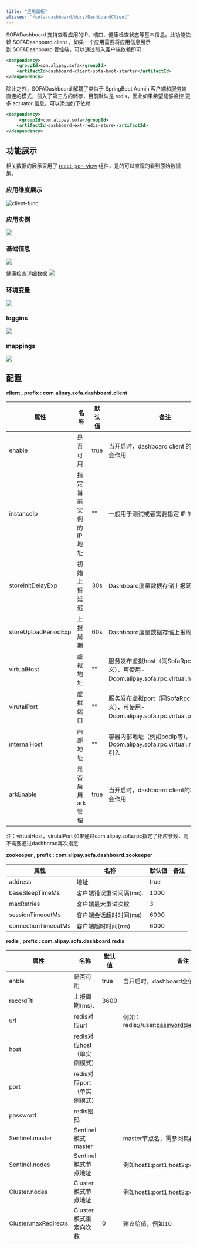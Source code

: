 ```yaml
---
title: "应用面板"
aliases: "/sofa-dashboard/docs/DashboardClient"
---
```


SOFADashboard 支持查看应用的IP、端口、健康检查状态等基本信息。此功能依赖 SOFADashboard client ，如果一个应用需要将应用信息展示到 SOFADashboard 管控端，可以通过引入客户端依赖即可：

```xml
<denpendency>
    <groupId>com.alipay.sofa</groupId>
    <artifactId>dashboard-client-sofa-boot-starter</artifactId>
</denpendency>
```

除此之外，SOFADashboard 解耦了类似于 SpringBoot Admin 客户端和服务端直连的模式，引入了第三方的储存，目前默认是 redis，因此如果希望能够监控 更多 actuator 信息，可以添加如下依赖：

```xml
<denpendency>
     <groupId>com.alipay.sofa</groupId>
    <artifactId>dashboard-ext-redis-store</artifactId>
</denpendency>
```

## 功能展示

相关数据的展示采用了 [react-json-view](https://github.com/mac-s-g/react-json-view) 组件，是的可以直观的看到原始数据集。

### 应用维度展示

![client-func](https://gw.alipayobjects.com/mdn/rms_9959bb/afts/img/A*E8ChTaYjMzMAAAAAAAAAAABkARQnAQ)

### 应用实例

![](https://gw.alipayobjects.com/mdn/rms_9959bb/afts/img/A*yx95SKUM_DAAAAAAAAAAAABkARQnAQ)

### 基础信息

![](https://gw.alipayobjects.com/mdn/rms_9959bb/afts/img/A*gANQSYu1Vx0AAAAAAAAAAABkARQnAQ)

健康检查详细数据
![](https://gw.alipayobjects.com/mdn/rms_9959bb/afts/img/A*ol2GRInEdS0AAAAAAAAAAABkARQnAQ)

### 环境变量
![](https://gw.alipayobjects.com/mdn/rms_9959bb/afts/img/A*auCST4IAN44AAAAAAAAAAABkARQnAQ)

### loggins
![](https://gw.alipayobjects.com/mdn/rms_9959bb/afts/img/A*8mGtS4Sx55EAAAAAAAAAAABkARQnAQ)

### mappings
![](https://gw.alipayobjects.com/mdn/rms_9959bb/afts/img/A*jGWjT7ZU3dMAAAAAAAAAAABkARQnAQ)

## 配置

**client , prefix : com.alipay.sofa.dashboard.client**

| 属性                  | 名称                | 默认值 | 备注 |
| ----                 | ----                | ---- | -----|
| enable               | 是否可用             | true |  当开启时，dashboard client 的相应功能才会作用|
| instanceIp           | 指定当前实例的IP 地址  | "" | 一般用于测试或者需要指定 IP 的场景  |
| storeInitDelayExp    | 初始上报延迟          |  30s | Dashboard度量数据存储上报延迟期望(s) |
| storeUploadPeriodExp | 上报周期 | 60s       | Dashboard度量数据存储上报周期(s) |
| virtualHost         | 虚拟地址             | "" | 服务发布虚拟host（同SofaRpc中相同定义），可使用-Dcom.alipay.sofa.rpc.virtual.host引入|
| virutalPort         | 虚拟端口             | "" | 服务发布虚拟port（同SofaRpc中相同定义），可使用-Dcom.alipay.sofa.rpc.virtual.port引入|
| internalHost        | 内部地址             | "" | 容器内部地址（例如podIp等)，可使用-Dcom.alipay.sofa.rpc.virtual.internal.host引入|
| arkEnable           | 是否启用ark管理      |true | 当开启时，dashboard client的相应功能才会作用|

注：virtualHost，virutalPort 如果通过com.alipay.sofa.rpc指定了相应参数，则不需要通过dashborad再次指定

**zookeeper , prefix : com.alipay.sofa.dashboard.zookeeper**

| 属性                  | 名称                | 默认值 | 备注 |
| ----                 | ----                | ---- | -----|
| address               | 地址             | true |  |
| baseSleepTimeMs           | 客户端错误重试间隔(ms).  | 1000 |   |
| maxRetries    | 客户端最大重试次数          |  3 |  |
| sessionTimeoutMs | 客户端会话超时时间(ms) | 6000      | |
| connectionTimeoutMs | 客户端超时时间(ms) | 6000       |  |

**redis , prefix : com.alipay.sofa.dashboard.redis**

| 属性                  | 名称                | 默认值 | 备注 |
| ----                 | ----                | ---- | -----|
| enble               | 是否可用            | true | 当开启时，dashboard会使用redis作为存储 |
| recordTtl           | 上报周期(ms).  | 3600 |   |
| url    | redis对应url          |   | 例如：redis://user:password@example.com:6379 |
| host | redis对应host（单实例模式） |       | |
| port | redis对应port（单实例模式） |       |  |
| password | redis密码 |                     |  |
| Sentinel.master | Sentinel模式master |        | master节点名，需参阅集群搭建设置 |
| Sentinel.nodes | Sentinel模式节点地址 |        |  例如host1:port1;host2:port2;host3:port3   |
| Cluster.nodes | Cluster模式节点地址 |        |  例如host1:port1;host2:port2;host3:port3  |
| Cluster.maxRedirects | Cluster模式重定向次数 |   0    |  建议给值，例如10 |
